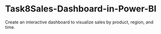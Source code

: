 # Task8Sales-Dashboard-in-Power-BI
Create an interactive dashboard to visualize sales by product, region, and time.
